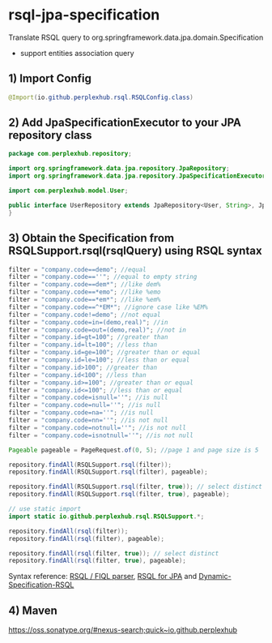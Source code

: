 # rsql-jpa-specification

Translate RSQL query to org.springframework.data.jpa.domain.Specification
- support entities association query

## 1) Import Config

```java
@Import(io.github.perplexhub.rsql.RSQLConfig.class)
```

## 2) Add JpaSpecificationExecutor to your JPA repository class

```java
package com.perplexhub.repository;

import org.springframework.data.jpa.repository.JpaRepository;
import org.springframework.data.jpa.repository.JpaSpecificationExecutor;

import com.perplexhub.model.User;

public interface UserRepository extends JpaRepository<User, String>, JpaSpecificationExecutor<User> {
}
```

## 3) Obtain the Specification from RSQLSupport.rsql(rsqlQuery) using RSQL syntax

```java
filter = "company.code==demo"; //equal
filter = "company.code==''"; //equal to empty string
filter = "company.code==dem*"; //like dem%
filter = "company.code==*emo"; //like %emo
filter = "company.code==*em*"; //like %em%
filter = "company.code==^*EM*"; //ignore case like %EM%
filter = "company.code!=demo"; //not equal
filter = "company.code=in=(demo,real)"; //in
filter = "company.code=out=(demo,real)"; //not in
filter = "company.id=gt=100"; //greater than
filter = "company.id=lt=100"; //less than
filter = "company.id=ge=100"; //greater than or equal
filter = "company.id=le=100"; //less than or equal
filter = "company.id>100"; //greater than
filter = "company.id<100"; //less than
filter = "company.id>=100"; //greater than or equal
filter = "company.id<=100"; //less than or equal
filter = "company.code=isnull=''"; //is null
filter = "company.code=null=''"; //is null
filter = "company.code=na=''"; //is null
filter = "company.code=nn=''"; //is not null
filter = "company.code=notnull=''"; //is not null
filter = "company.code=isnotnull=''"; //is not null
```

```java
Pageable pageable = PageRequest.of(0, 5); //page 1 and page size is 5

repository.findAll(RSQLSupport.rsql(filter));
repository.findAll(RSQLSupport.rsql(filter), pageable);

repository.findAll(RSQLSupport.rsql(filter, true)); // select distinct
repository.findAll(RSQLSupport.rsql(filter, true), pageable);

// use static import
import static io.github.perplexhub.rsql.RSQLSupport.*;

repository.findAll(rsql(filter));
repository.findAll(rsql(filter), pageable);

repository.findAll(rsql(filter, true)); // select distinct
repository.findAll(rsql(filter, true), pageable);
```

Syntax reference: [RSQL / FIQL parser](https://github.com/jirutka/rsql-parser#examples), [RSQL for JPA](https://github.com/tennaito/rsql-jpa#examples-of-rsql) and [Dynamic-Specification-RSQL](https://github.com/srigalamilitan/Dynamic-Specification-RSQL#implementation-rsql-in-services-layer)

## 4) Maven

https://oss.sonatype.org/#nexus-search;quick~io.github.perplexhub
